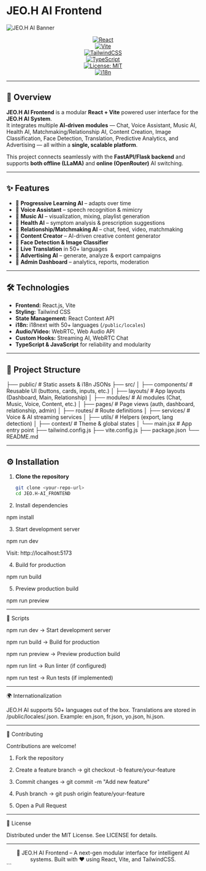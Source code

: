 # JEO.H AI Frontend

![JEO.H AI Banner](./public/logo.png) <!-- Replace with actual logo/banner -->

<div align="center">

[![React](https://img.shields.io/badge/React-18.0.0-61DAFB?logo=react)](https://reactjs.org/)  
[![Vite](https://img.shields.io/badge/Vite-Frontend-646CFF?logo=vite)](https://vitejs.dev/)  
[![TailwindCSS](https://img.shields.io/badge/TailwindCSS-3.x-38B2AC?logo=tailwind-css)](https://tailwindcss.com/)  
[![TypeScript](https://img.shields.io/badge/TypeScript-5.x-3178C6?logo=typescript)](https://www.typescriptlang.org/)  
[![License: MIT](https://img.shields.io/badge/License-MIT-yellow.svg)](LICENSE)  
[![i18n](https://img.shields.io/badge/Internationalization-50%2B%20languages-blue)](https://www.i18next.com/)  

</div>

---

## 📖 Overview
**JEO.H AI Frontend** is a modular **React + Vite** powered user interface for the **JEO.H AI System**.  
It integrates multiple **AI-driven modules** — Chat, Voice Assistant, Music AI, Health AI, Matchmaking/Relationship AI, Content Creation, Image Classification, Face Detection, Translation, Predictive Analytics, and Advertising — all within a **single, scalable platform**.

This project connects seamlessly with the **FastAPI/Flask backend** and supports **both offline (LLaMA)** and **online (OpenRouter)** AI switching.

---

## ✨ Features
- 🔹 **Progressive Learning AI** – adapts over time  
- 🔹 **Voice Assistant** – speech recognition & mimicry  
- 🔹 **Music AI** – visualization, mixing, playlist generation  
- 🔹 **Health AI** – symptom analysis & prescription suggestions  
- 🔹 **Relationship/Matchmaking AI** – chat, feed, video, matchmaking  
- 🔹 **Content Creator** – AI-driven creative content generator  
- 🔹 **Face Detection & Image Classifier**  
- 🔹 **Live Translation** in 50+ languages  
- 🔹 **Advertising AI** – generate, analyze & export campaigns  
- 🔹 **Admin Dashboard** – analytics, reports, moderation  

---

## 🛠️ Technologies
- **Frontend:** React.js, Vite  
- **Styling:** Tailwind CSS  
- **State Management:** React Context API  
- **i18n:** i18next with 50+ languages (`/public/locales`)  
- **Audio/Video:** WebRTC, Web Audio API  
- **Custom Hooks:** Streaming AI, WebRTC Chat  
- **TypeScript & JavaScript** for reliability and modularity  

---

## 📂 Project Structure

├── public/                  # Static assets & i18n JSONs ├── src/ │   ├── components/          # Reusable UI (buttons, cards, inputs, etc.) │   ├── layouts/             # App layouts (Dashboard, Main, Relationship) │   ├── modules/             # AI modules (Chat, Music, Voice, Content, etc.) │   ├── pages/               # Page views (auth, dashboard, relationship, admin) │   ├── routes/              # Route definitions │   ├── services/            # Voice & AI streaming services │   ├── utils/               # Helpers (export, lang detection) │   ├── context/             # Theme & global states │   └── main.jsx             # App entry point ├── tailwind.config.js ├── vite.config.js ├── package.json └── README.md

---

## ⚙️ Installation

1. **Clone the repository**
   ```bash
   git clone <your-repo-url>
   cd JEO.H-AI_FRONTEND

2. Install dependencies

npm install


3. Start development server

npm run dev

Visit: http://localhost:5173


4. Build for production

npm run build


5. Preview production build

npm run preview




---

📜 Scripts

npm run dev → Start development server

npm run build → Build for production

npm run preview → Preview production build

npm run lint → Run linter (if configured)

npm run test → Run tests (if implemented)



---

🌍 Internationalization

JEO.H AI supports 50+ languages out of the box.
Translations are stored in /public/locales/<lang>.json.
Example: en.json, fr.json, yo.json, hi.json.


---

🤝 Contributing

Contributions are welcome!

1. Fork the repository


2. Create a feature branch → git checkout -b feature/your-feature


3. Commit changes → git commit -m "Add new feature"


4. Push branch → git push origin feature/your-feature


5. Open a Pull Request




---

📄 License

Distributed under the MIT License. See LICENSE for details.


---

<div align="center">🔹 JEO.H AI Frontend – A next-gen modular interface for intelligent AI systems.
Built with ❤️ using React, Vite, and TailwindCSS.

</div>
```
